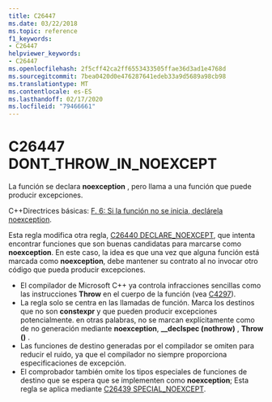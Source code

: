 ```yaml
---
title: C26447
ms.date: 03/22/2018
ms.topic: reference
f1_keywords:
- C26447
helpviewer_keywords:
- C26447
ms.openlocfilehash: 2f5cff42ca2ff6553433505ffae36d3ad1e4768d
ms.sourcegitcommit: 7bea0420d0e476287641edeb33a9d5689a98cb98
ms.translationtype: MT
ms.contentlocale: es-ES
ms.lasthandoff: 02/17/2020
ms.locfileid: "79466661"
---
```

# <a name="c26447-dont_throw_in_noexcept"></a>C26447 DONT_THROW_IN_NOEXCEPT

La función se declara **noexception** , pero llama a una función que puede producir excepciones.

C++Directrices básicas: [F. 6: Si la función no se inicia, declárela noexception](https://github.com/isocpp/CppCoreGuidelines/blob/master/CppCoreGuidelines.md#f6-if-your-function-may-not-throw-declare-it-noexcept).

Esta regla modifica otra regla, [C26440 DECLARE_NOEXCEPT](c26440.md), que intenta encontrar funciones que son buenas candidatas para marcarse como **noexception**. En este caso, la idea es que una vez que alguna función está marcada como **noexception**, debe mantener su contrato al no invocar otro código que pueda producir excepciones.

- El compilador de Microsoft C++ ya controla infracciones sencillas como las instrucciones **Throw** en el cuerpo de la función (vea [C4297](/cpp/error-messages/compiler-warnings/compiler-warning-level-1-c4297)).
- La regla solo se centra en las llamadas de función. Marca los destinos que no son **constexpr** y que pueden producir excepciones potencialmente. en otras palabras, no se marcan explícitamente como de no generación mediante **noexception**, **__declspec (nothrow)** , **Throw ()** .
- Las funciones de destino generadas por el compilador se omiten para reducir el ruido, ya que el compilador no siempre proporciona especificaciones de excepción.
- El comprobador también omite los tipos especiales de funciones de destino que se espera que se implementen como **noexception**; Esta regla se aplica mediante [C26439 SPECIAL_NOEXCEPT](c26439.md).
